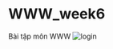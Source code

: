 # WWW_week6
Bài tập môn WWW
![login](https://github.com/i-am-vietnam/WWW_week6/assets/56592766/3a820b54-df92-4289-85fe-ee938874cec8)
